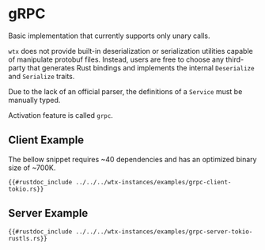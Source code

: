 
# gRPC

Basic implementation that currently supports only unary calls.

`wtx` does not provide built-in deserialization or serialization utilities capable of manipulate protobuf files. Instead, users are free to choose any third-party that generates Rust bindings and implements the internal `Deserialize` and `Serialize` traits.

Due to the lack of an official parser, the definitions of a `Service` must be manually typed.

Activation feature is called `grpc`.

## Client Example

The bellow snippet requires ~40 dependencies and has an optimized binary size of ~700K.

```rust,edition2021,no_run
{{#rustdoc_include ../../../wtx-instances/examples/grpc-client-tokio.rs}}
```

## Server Example

```rust,edition2021,no_run
{{#rustdoc_include ../../../wtx-instances/examples/grpc-server-tokio-rustls.rs}}
```
